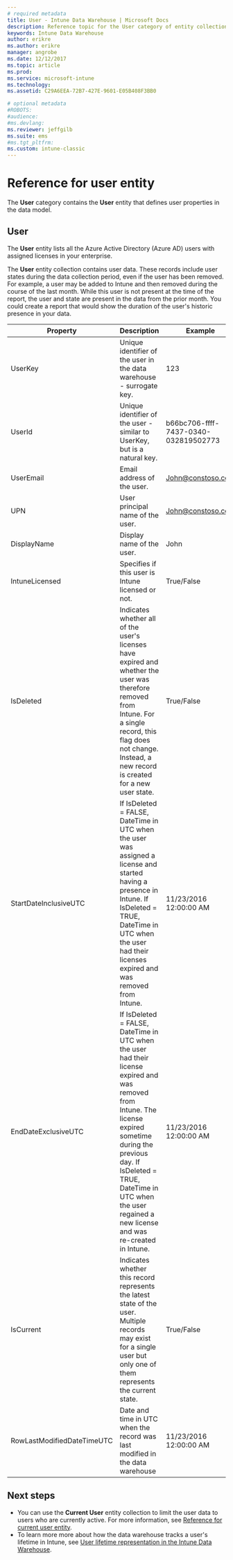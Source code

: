 ```yaml
---
# required metadata
title: User - Intune Data Warehouse | Microsoft Docs
description: Reference topic for the User category of entity collections in the Intune Data Warehouse API.
keywords: Intune Data Warehouse
author: erikre
ms.author: erikre
manager: angrobe
ms.date: 12/12/2017
ms.topic: article
ms.prod:
ms.service: microsoft-intune
ms.technology:
ms.assetid: C29A6EEA-72B7-427E-9601-E05B408F3BB0

# optional metadata
#ROBOTS:
#audience:
#ms.devlang:
ms.reviewer: jeffgilb
ms.suite: ems
#ms.tgt_pltfrm:
ms.custom: intune-classic
---
```


# Reference for user entity

The **User** category contains the **User** entity that defines user properties in the data model.

## User

The **User** entity lists all the Azure Active Directory (Azure AD) users with assigned licenses in your enterprise.

The **User** entity collection contains user data. These records include user states during the data collection period, even if the user has been removed. For example, a user may be added to Intune and then removed during the course of the last month. While this user  is not present at the time of the report, the user and state are present in the data from the prior month. You could create a report that would show the duration of the user's historic presence in your data.

| Property  | Description | Example |
|---------|------------|--------|
| UserKey |Unique identifier of the user in the data warehouse - surrogate key. |123 |
| UserId |Unique identifier of the user  - similar to UserKey, but is a natural key. |b66bc706-ffff-7437-0340-032819502773 |
| UserEmail |Email address of the user. |John@constoso.com |
| UPN | User principal name of the user. | John@constoso.com |
| DisplayName |Display name of the user. |John |
| IntuneLicensed |Specifies if this user is Intune licensed or not. |True/False |
| IsDeleted | Indicates whether all of the user's licenses have expired and whether the user was therefore removed from Intune. For a single record, this flag does not change. Instead, a new record is created for a new user state. |True/False |
| StartDateInclusiveUTC |If IsDeleted = FALSE, DateTime in UTC when the user was assigned a license and started having a presence in Intune. If IsDeleted = TRUE, DateTime in UTC when the user had their licenses expired and was removed from Intune. |11/23/2016 12:00:00 AM |
| EndDateExclusiveUTC |If IsDeleted = FALSE, DateTime in UTC when the user had their license expired and was removed from Intune. The license expired sometime during the previous day. If IsDeleted = TRUE, DateTime in UTC when the user regained a new license and was re-created in Intune.  |11/23/2016 12:00:00 AM |
| IsCurrent |Indicates whether this record represents the latest state of the user. Multiple records may exist for a single user but only one of them represents the current state.  |True/False |
| RowLastModifiedDateTimeUTC |Date and time in UTC when the record was last modified in the data warehouse  |11/23/2016 12:00:00 AM |

## Next steps
 - You can use the **Current User** entity collection to limit the user data to users who are currently active. For more information, see [Reference for current user entity](reports-ref-current-user.md).
 - To learn more more about how the data warehouse tracks a user's lifetime in Intune, see [User lifetime representation in the Intune Data Warehouse](reports-ref-user-timeline.md).
